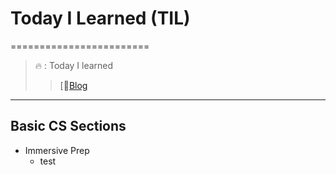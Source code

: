 # Today I Learned (TIL)
========================
>🔥  :  Today I learned 
>>[📗[Blog](https://velog.io/@pen9508901)

<hr/>

## Basic CS Sections
* Immersive Prep
  * test
     
